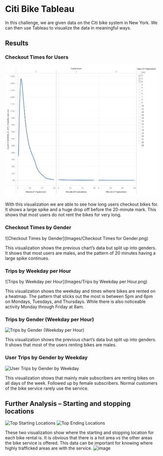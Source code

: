 # Citi Bike Tableau

In this challenge, we are given data on the Citi bike system in New York. We can then use Tableau to visualize the data in meaningful ways.

## Results

### Checkout Times for Users
![Checkout Times for Users.pngs](Images/Checkout_Times_for_Users.png)

With this visualization we are able to see how long users checkout bikes for. It shows a large spike and a huge drop off before the 20-minute mark. This shows that most users do not rent the bikes for very long.

### Checkout Times by Gender
![Checkout Times by Gender](Images/Checkout Times for Gender.png)

This visualization shows the previous chart’s data but split up into genders. It shows that most users are males, and the pattern of 20 minutes having a large spike continues.

### Trips by Weekday per Hour
![Trips by Weekday per Hour](Images/Trips by Weekday per Hour.png)

This visualization shows the weekday and times where bikes are rented on a heatmap. The pattern that sticks out the most is between 5pm and 6pm on Mondays, Tuesdays, and Thursdays. While there is also noticeable activity Monday through Friday at 8am.

### Trips by Gender (Weekday per Hour)
![Trips by Gender (Weekday per Hour)](IMAGE)

This visualization shows the previous chart’s data but split up into genders. It shows that most of the users renting bikes are males.

### User Trips by Gender by Weekday
![User Trips by Gender by Weekday](IMAGE)

This visualization shows that mainly male subscribers are renting bikes on all days of the week. Followed up by female subscribers. Normal customers of the bike service rarely use the service.

## Further Analysis – Starting and stopping locations
![Top Starting Locations](IMAGE)
![Top Ending Locations](IMAGE)

These two visualization show where the starting and stopping location for each bike rental is. It is obvious that there is a hot area vs the other areas the bike service is offered. This data can be important for knowing where highly trafficked areas are with the service.
![image](https://user-images.githubusercontent.com/116857936/224113817-f5c927eb-12d6-4582-b919-5b92fd254cb2.png)
